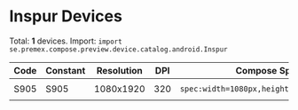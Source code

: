 # Inspur Devices

Total: **1** devices. Import: `import se.premex.compose.preview.device.catalog.android.Inspur`

| Code | Constant | Resolution | DPI | Compose Spec | Preview Usage |
|------|----------|------------|-----|-------------|---------------|
| S905 | S905 | 1080x1920 | 320 | `spec:width=1080px,height=1920px,dpi=320` | `@Preview(device = Inspur.S905)` |

<!-- Generated automatically. Do not edit manually. -->
